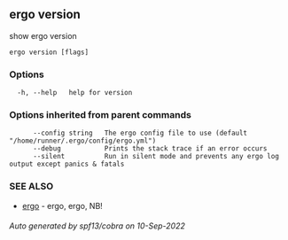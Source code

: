 ## ergo version

show ergo version

```
ergo version [flags]
```

### Options

```
  -h, --help   help for version
```

### Options inherited from parent commands

```
      --config string   The ergo config file to use (default "/home/runner/.ergo/config/ergo.yml")
      --debug           Prints the stack trace if an error occurs
      --silent          Run in silent mode and prevents any ergo log output except panics & fatals
```

### SEE ALSO

* [ergo](ergo.md)	 - ergo, ergo, NB!

###### Auto generated by spf13/cobra on 10-Sep-2022
